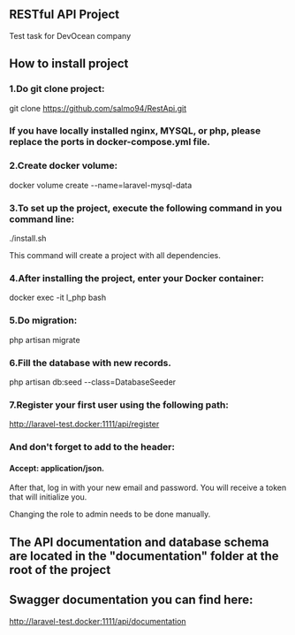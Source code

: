 
## RESTful API Project
Test  task for DevOcean company



## How to install project

### 1.Do git clone project:
git clone https://github.com/salmo94/RestApi.git


### If you have locally installed nginx, MYSQL, or php, please replace the ports in docker-compose.yml file.

### 2.Create docker volume:

docker volume create --name=laravel-mysql-data

### 3.To set up the project, execute the following command in you command line:
./install.sh

This command will create a project with all dependencies. 

### 4.After installing the project, enter your Docker container:
docker exec -it l_php bash

### 5.Do migration:
php artisan migrate

### 6.Fill the database with new records.
 php artisan db:seed --class=DatabaseSeeder


### 7.Register your first user using the following path:
http://laravel-test.docker:1111/api/register
### And don't forget to add to the header: 
#### Accept: application/json.

After that, log in with your new email and password.
You will receive a token that will initialize you.

Changing the role to admin needs to be done manually.

## The API documentation and database schema are located in the "documentation" folder at the root of the project
##  Swagger documentation you can find here:
http://laravel-test.docker:1111/api/documentation
